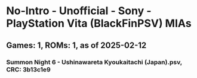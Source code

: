 # No-Intro - Unofficial - Sony - PlayStation Vita (BlackFinPSV) MIAs
## Games: 1, ROMs: 1, as of 2025-02-12

### Summon Night 6 - Ushinawareta Kyoukaitachi (Japan).psv, CRC: 3b13c1e9
